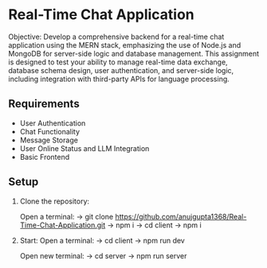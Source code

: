 # Real-Time Chat Application

Objective:
Develop a comprehensive backend for a real-time chat application using the MERN
stack, emphasizing the use of Node.js and MongoDB for server-side logic and
database management. This assignment is designed to test your ability to manage
real-time data exchange, database schema design, user authentication, and
server-side logic, including integration with third-party APIs for language processing.

## Requirements

- User Authentication
- Chat Functionality
- Message Storage
- User Online Status and LLM Integration
- Basic Frontend

## Setup

1. Clone the repository:

   Open a terminal:
   -> git clone https://github.com/anujgupta1368/Real-Time-Chat-Application.git
   -> npm i
   -> cd client
   -> npm i

2. Start:
   Open a terminal:
   -> cd client
   -> npm run dev

   Open new terminal:
   -> cd server
   -> npm run server
